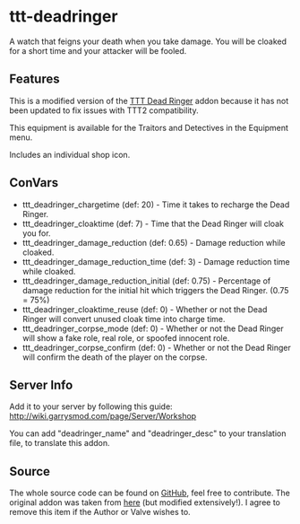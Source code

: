 # ttt-deadringer

A watch that feigns your death when you take damage. You will be cloaked for a short time and your attacker will be fooled.

## Features

This is a modified version of the [TTT Dead Ringer](https://steamcommunity.com/sharedfiles/filedetails/?id=810154456) addon because it has not been updated to fix issues with TTT2 compatibility.

This equipment is available for the Traitors and Detectives in the Equipment menu.

Includes an individual shop icon.

## ConVars

- ttt_deadringer_chargetime (def: 20) - Time it takes to recharge the Dead Ringer.
- ttt_deadringer_cloaktime (def: 7) - Time that the Dead Ringer will cloak you for.
- ttt_deadringer_damage_reduction (def: 0.65) - Damage reduction while cloaked.
- ttt_deadringer_damage_reduction_time (def: 3) - Damage reduction time while cloaked.
- ttt_deadringer_damage_reduction_initial (def: 0.75) - Percentage of damage reduction for the initial hit which triggers the Dead Ringer. (0.75 = 75%)
- ttt_deadringer_cloaktime_reuse (def: 0) - Whether or not the Dead Ringer will convert unused cloak time into charge time.
- ttt_deadringer_corpse_mode (def: 0) - Whether or not the Dead Ringer will show a fake role, real role, or spoofed innocent role.
- ttt_deadringer_corpse_confirm (def: 0) - Whether or not the Dead Ringer will confirm the death of the player on the corpse.

## Server Info

Add it to your server by following this guide: http://wiki.garrysmod.com/page/Server/Workshop

You can add "deadringer_name" and "deadringer_desc" to your translation file, to translate this addon.

## Source

The whole source code can be found on [GitHub](https://github.com/gmod-workshop/ttt-deadringer), feel free to contribute. The original addon was taken from [here](https://steamcommunity.com/sharedfiles/filedetails/?id=810154456) (but modified extensively!). I agree to remove this item if the Author or Valve wishes to.
